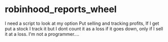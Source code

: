 # robinhood_reports_wheel
I need a script to look at my option Put selling and tracking profits, If I get put a stock I track it but I dont count it as a loss if it goes down, only if I sell it at a loss. I'm not a programmer....
